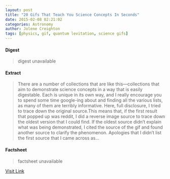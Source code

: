 ```yaml
---
layout: post
title: "20 Gifs That Teach You Science Concepts In Seconds"
date: 2015-02-08 02:21:02
categories: Astronomy
author: Jolene Creighton
tags: [physics, gif, quantum levitation, science gifs]
---
```



#### Digest
>digest unavailable

#### Extract
>There are a number of collections that are like this—collections that aim to demonstrate science concepts in a way that is easily digestable. Each is unique in its own way, and I really encourage you to spend some time google-ing about and finding all the various lists, as many of them are terribly informative. Here, full disclosure, I tried to trace down the original source.This means that, if the first result that popped up was reddit, I did a reverse image source to trace down the oldest version that I could find. If the oldest source didn&#8217;t explain what was being demonstrated, I cited the source of the gif and found another source to clarify the phenomenon. Apologies that I didn&#8217;t list the first source that I came across as...

#### Factsheet
>factsheet unavailable

[Visit Link](http://www.fromquarkstoquasars.com/20-gifs-teach-science-concepts-seconds/)


